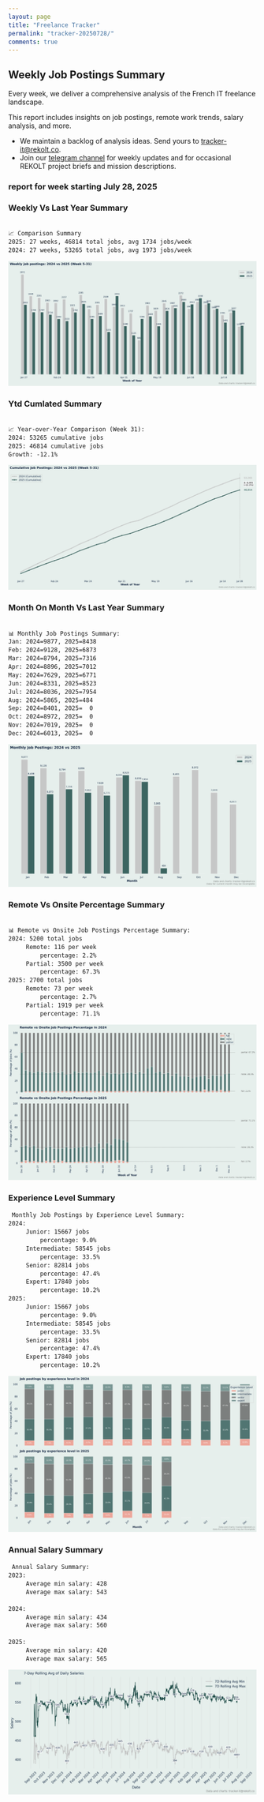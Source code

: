 ```yaml
---
layout: page
title: "Freelance Tracker"
permalink: "tracker-20250728/"
comments: true
---
```

## Weekly Job Postings Summary

Every week, we deliver a comprehensive analysis of the French IT freelance landscape.

This report includes insights on job postings, remote work trends, salary analysis, and more.
* We maintain a backlog of analysis ideas. Send yours to tracker-it@rekolt.co.
* Join our [telegram channel](https://t.me/+3y9PJaF335UxYTg0) for weekly updates and for occasional REKOLT project briefs and mission descriptions.

### report for week starting July 28, 2025



### Weekly Vs Last Year Summary

```markdown

📈 Comparison Summary
2025: 27 weeks, 46814 total jobs, avg 1734 jobs/week
2024: 27 weeks, 53265 total jobs, avg 1973 jobs/week

```

![Weekly Vs Last Year Chart](figs/20250728_weekly_job_postings_comparison.png)

### Ytd Cumlated Summary

```markdown

📈 Year-over-Year Comparison (Week 31):
2024: 53265 cumulative jobs
2025: 46814 cumulative jobs
Growth: -12.1%

```

![Ytd Cumlated Chart](figs/20250728_cumulative_job_postings_comparison.png)

### Month On Month Vs Last Year Summary

```markdown

📊 Monthly Job Postings Summary:
Jan: 2024=9877, 2025=8438
Feb: 2024=9128, 2025=6873
Mar: 2024=8794, 2025=7316
Apr: 2024=8896, 2025=7012
May: 2024=7629, 2025=6771
Jun: 2024=8331, 2025=8523
Jul: 2024=8036, 2025=7954
Aug: 2024=5865, 2025=484
Sep: 2024=8401, 2025=  0
Oct: 2024=8972, 2025=  0
Nov: 2024=7019, 2025=  0
Dec: 2024=6013, 2025=  0

```

![Month On Month Vs Last Year Chart](figs/20250728_monthly_job_postings_comparison.png)

### Remote Vs Onsite Percentage Summary

```markdown

📊 Remote vs Onsite Job Postings Percentage Summary:
2024: 5200 total jobs
	 Remote: 116 per week
		 percentage: 2.2%
	 Partial: 3500 per week
		 percentage: 67.3%
2025: 2700 total jobs
	 Remote: 73 per week
		 percentage: 2.7%
	 Partial: 1919 per week
		 percentage: 71.1%

```

![Remote Vs Onsite Percentage Chart](figs/20250728_remote_vs_onsite_percentage_comparison.png)

### Experience Level Summary

```markdown
 Monthly Job Postings by Experience Level Summary:
2024:
	 Junior: 15667 jobs
		 percentage: 9.0%
	 Intermediate: 58545 jobs
		 percentage: 33.5%
	 Senior: 82814 jobs
		 percentage: 47.4%
	 Expert: 17840 jobs
		 percentage: 10.2%
2025:
	 Junior: 15667 jobs
		 percentage: 9.0%
	 Intermediate: 58545 jobs
		 percentage: 33.5%
	 Senior: 82814 jobs
		 percentage: 47.4%
	 Expert: 17840 jobs
		 percentage: 10.2%

```

![Experience Level Monthly Chart](figs/20250728_experience_level_monthly_comparison.png)

### Annual Salary Summary

```markdown
 Annual Salary Summary:
2023:
	 Average min salary: 428 
	 Average max salary: 543 

2024:
	 Average min salary: 434 
	 Average max salary: 560 

2025:
	 Average min salary: 420 
	 Average max salary: 565 

```

![Annual Salary Chart](figs/20250728_salary_analysis_rolling_avg.png)

